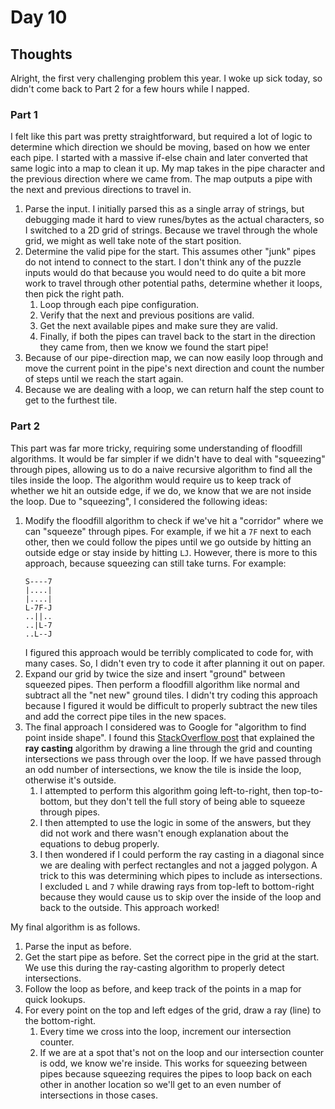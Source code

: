 # Day 10

## Thoughts

Alright, the first very challenging problem this year. I woke up sick today, so didn't come back to Part 2 for a few hours while I napped. 

### Part 1

I felt like this part was pretty straightforward, but required a lot of logic to determine which direction we should be moving, based on how we enter each pipe. I started with a massive if-else chain and later converted that same logic into a map to clean it up. My map takes in the pipe character and the previous direction where we came from. The map outputs a pipe with the next and previous directions to travel in.

1. Parse the input. I initially parsed this as a single array of strings, but debugging made it hard to view runes/bytes as the actual characters, so I switched to a 2D grid of strings. Because we travel through the whole grid, we might as well take note of the start position.
2. Determine the valid pipe for the start. This assumes other "junk" pipes do not intend to connect to the start. I don't think any of the puzzle inputs would do that because you would need to do quite a bit more work to travel through other potential paths, determine whether it loops, then pick the right path.
   1. Loop through each pipe configuration.
   2. Verify that the next and previous positions are valid.
   3. Get the next available pipes and make sure they are valid.
   4. Finally, if both the pipes can travel back to the start in the direction they came from, then we know we found the start pipe!
3. Because of our pipe-direction map, we can now easily loop through and move the current point in the pipe's next direction and count the number of steps until we reach the start again.
4. Because we are dealing with a loop, we can return half the step count to get to the furthest tile.

### Part 2

This part was far more tricky, requiring some understanding of floodfill algorithms. It would be far simpler if we didn't have to deal with "squeezing" through pipes, allowing us to do a naive recursive algorithm to find all the tiles inside the loop. The algorithm would require us to keep track of whether we hit an outside edge, if we do, we know that we are not inside the loop. Due to "squeezing", I considered the following ideas:

1. Modify the floodfill algorithm to check if we've hit a "corridor" where we can "squeeze" through pipes. For example, if we hit a `7F` next to each other, then we could follow the pipes until we go outside by hitting an outside edge or stay inside by hitting `LJ`. However, there is more to this approach, because squeezing can still take turns. For example:
    ```
    S----7
    |....|
    |....|
    L-7F-J
    ..||..
    ..|L-7
    ..L--J
    ```
    I figured this approach would be terribly complicated to code for, with many cases. So, I didn't even try to code it after planning it out on paper.
2. Expand our grid by twice the size and insert "ground" between squeezed pipes. Then perform a floodfill algorithm like normal and subtract all the "net new" ground tiles. I didn't try coding this approach because I figured it would be difficult to properly subtract the new tiles and add the correct pipe tiles in the new spaces.
3. The final approach I considered was to Google for "algorithm to find point inside shape". I found this [StackOverflow post](https://stackoverflow.com/questions/217578/how-can-i-determine-whether-a-2d-point-is-within-a-polygon) that explained the **ray casting** algorithm by drawing a line through the grid and counting intersections we pass through over the loop. If we have passed through an odd number of intersections, we know the tile is inside the loop, otherwise it's outside.
   1. I attempted to perform this algorithm going left-to-right, then top-to-bottom, but they don't tell the full story of being able to squeeze through pipes.
   2. I then attempted to use the logic in some of the answers, but they did not work and there wasn't enough explanation about the equations to debug properly.
   3. I then wondered if I could perform the ray casting in a diagonal since we are dealing with perfect rectangles and not a jagged polygon. A trick to this was determining which pipes to include as intersections. I excluded `L` and `7` while drawing rays from top-left to bottom-right because they would cause us to skip over the inside of the loop and back to the outside. This approach worked!

My final algorithm is as follows.

1. Parse the input as before.
2. Get the start pipe as before. Set the correct pipe in the grid at the start. We use this during the ray-casting algorithm to properly detect intersections.
3. Follow the loop as before, and keep track of the points in a map for quick lookups.
4. For every point on the top and left edges of the grid, draw a ray (line) to the bottom-right.
   1. Every time we cross into the loop, increment our intersection counter.
   2. If we are at a spot that's not on the loop and our intersection counter is odd, we know we're inside. This works for squeezing between pipes because squeezing requires the pipes to loop back on each other in another location so we'll get to an even number of intersections in those cases.
